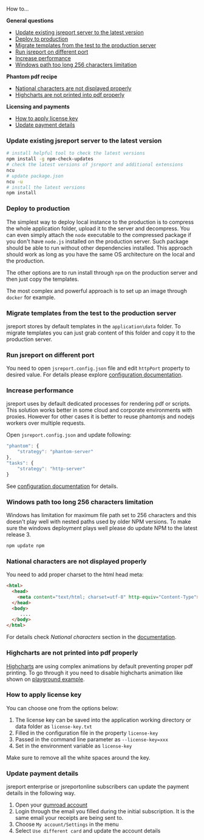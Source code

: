 How to...

**General questions**
- [Update existing jsreport server to the latest version](#update-server)    
- [Deploy to production](#deploy-to-production)
- [Migrate templates from the test to the production server](#migrate-templates)    
- [Run jsreport on different port](#port-config)
- [Increase performance](#performance)    
- [Windows path too long 256 characters limitation](#windows-path-too-long)    

**Phantom pdf recipe**
- [National characters are not displayed properly](#national-characters)    
- [Highcharts are not printed into pdf properly](#highcharts)    

**Licensing and payments**
- [How to apply license key](#how-to-apply-license-key)    
- [Update payment details](#update-payment-details)    


### <a name="update-server"></a>Update existing jsreport server to the latest version

```bash
# install helpful tool to check the latest versions
npm install -g npm-check-updates
# check the latest versions of jsreport and additional extensions
ncu
# update package.json
ncu -u
# install the latest versions
npm install
```

### <a name="deploy-to-production"></a>Deploy to production

The simplest way to deploy local instance to the production is to compress the whole application folder, upload it to the server and decompress. You can even simply attach the `node` executable to the compressed package if you don't have `node.js` installed on the production server.  Such package should be able to run without other dependencies installed. This approach should work as long as you have the same OS architecture on the local and the production.

The other options are to run install through `npm` on the production server and then just copy the templates.

The most complex and powerful approach is to set up an image through `docker` for example.

### <a name="migrate-templates"></a>Migrate templates from the test to the production server

jsreport stores by default templates in the `application\data` folder. To migrate templates you can just grab content of this folder and copy it to the production server.

### <a name="port-config"></a>Run jsreport on different port

You need to open `jsreport.config.json` file and edit `httpPort` property to desired value. For details please explore [configuration documentation](/learn/configuration).

### <a name="performance"></a>Increase performance

jsreport uses by default dedicated processes for rendering pdf or scripts.  This solution works better in some cloud and corporate environments with proxies. However for other cases it is better to reuse phantomjs and nodejs workers over multiple requests.

Open `jsreport.config.json` and update following:

```js
"phantom": {     
	"strategy": "phantom-server"
},
"tasks": {       
	"strategy": "http-server"
}
```

See [configuration documentation](/learn/configuration) for details.

### <a name="windows-path-too-long"></a>Windows path too long 256 characters limitation

Windows has limitation for maximum file path set to 256 characters and this doesn't play well with nested paths used by older NPM versions. To make sure the windows deployment plays well please do update NPM to the latest release 3.

```sh
npm update npm
```

### <a name="national-characters"></a>National characters are not displayed properly

You need to add proper charset to the html head meta:
```html
<html>
  <head>
    <meta content="text/html; charset=utf-8" http-equiv="Content-Type">
  </head>
  <body>
     ....
  </body>
</html>
```

For details check *National characters* section in the [documentation](/learn/phantom-pdf).

### <a name="highcharts"></a>Highcharts are not printed into pdf properly

[Highcharts](http://www.highcharts.com/) are using complex animations by default preventing proper pdf printing. To go through it you need to disable highcharts animation like shown on [playground example](https://playground.jsreport.net/#playground/e77zeliQO/2).

### <a name="how-to-apply-license-key"></a>How to apply license key
You can choose one from the options below:

1. The license key can be saved into the application working directory or data folder as `license-key.txt`
2. Filled in the configuration file in the property `license-key`
3. Passed in the command line parameter as `--license-key=xxx`
4. Set in the environment variable as `license-key`

Make sure to remove all the white spaces around the key. 

### <a name="update-payment-details"></a>Update payment details

jsreport enterprise or jsreportonline subscribers can update the payment details in the following way.
 
1. Open your [gumroad account](https://gumroad.com/library)
2. Login through the email you filled during the initial subscription. It is the same email your receipts are being sent to.
3. Choose `My account/Settings` in the menu
4. Select `Use different card` and update the account details
